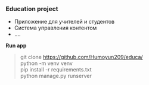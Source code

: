 ### Education project

- Приложение для учителей и студентов
- Система управления контентом
- ....

**Run app**
> git clone https://github.com/Humoyun209/educa/ <br>
> python -m venv venv <br>
> pip install -r requirements.txt <br>
> python manage.py runserver
